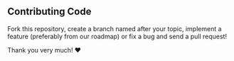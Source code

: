 ## Contributing Code
Fork this repository, create a branch named after your topic, implement
a feature (preferably from our roadmap) or fix a bug and send a pull request!

Thank you very much! :heart:
